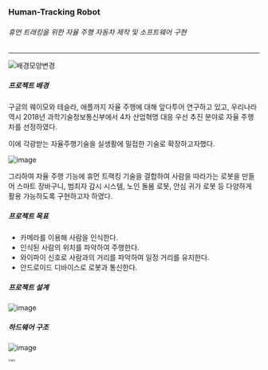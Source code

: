 ### Human-Tracking Robot ###

###### 휴먼 트래킹을 위한 자율 주행 자동차 제작 및 소프트웨어 구현 ######

***

![배경모양변경](https://user-images.githubusercontent.com/48851895/122412858-e2c27f80-cfc0-11eb-918c-3d76da6aaa9f.png)







##### 프로젝트 배경 #####

구글의 웨이모와 테슬라, 애플까지 자율 주행에 대해 앞다투어 연구하고 있고, 우리나라 역시 2018년 과학기술정보통신부에서 4차 산업혁명 대응 우선 추진 분야로 자율 주행차를 선정하였다.

이에 각광받는 자율주행기술을 실생활에 밀접한 기술로 확장하고자했다.


![image](https://user-images.githubusercontent.com/48851895/122413504-63817b80-cfc1-11eb-92b7-bce9c1036e66.png)



그리하여 자율 주행 기능에 휴먼 트랙킹 기술을 결합하여 사람을 따라가는 로봇을 만들어 스마트 장바구니, 범죄자 감시 시스템, 노인 돌봄 로봇, 안심 귀가 로봇 등 다양하게 활용 가능하도록 구현하고자 하였다.



##### 프로젝트 목표 #####

- 카메라를 이용해 사람을 인식한다.
- 인식된 사람의 위치를 파악하여 주행한다.
- 와이파이 신호로 사람과의 거리를 파악하여 일정 거리를 유지한다.
- 안드로이드 디바이스로 로봇과 통신한다.



##### 프로젝트 설계 #####


![image](https://user-images.githubusercontent.com/48851895/122413562-6f6d3d80-cfc1-11eb-87d9-14f657c7ed72.png)



##### 하드웨어 구조 #####

![image](https://user-images.githubusercontent.com/48851895/122414325-020ddc80-cfc2-11eb-9425-f436d586e1b9.png)










<img src="C:\Users\오딧세이33\Desktop\황제 펭귄\media\메인.jpg" alt="메인" style="zoom: 33%;" />
